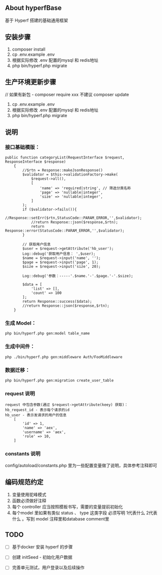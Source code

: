 ## About hyperfBase

基于 Hyperf 搭建的基础通用框架

## 安装步骤

1. composer install
2. cp .env.example .env
3. 根据实际修改 .env 配置的mysql 和 redis地址 
4. php bin/hyperf.php migrate

## 生产环境更新步骤

// 如果有新包 - composer require xxx 不建议 composer update
1. cp .env.example .env
2. 根据实际修改 .env 配置的mysql 和 redis地址 
3. php bin/hyperf.php migrate


## 说明

### 接口基础模版：
```
public function categoryList(RequestInterface $request, ResponseInterface $response)
    {
        //$rtn = Response::makeJsonResponse()
        $validator = $this->validationFactory->make(
            $request->all(),
            [
                'name' => 'required|string', // 筛选分类名称
                'page' => 'nullable|integer',
                'size' => 'nullable|integer',
            ]
        );
        if ($validator->fails()){
            //Response::setErr($rtn,StatusCode::PARAM_ERROR,'',$validator);
            //return Response::json($response,$rtn);
            return Response::error(StatusCode::PARAM_ERROR,'',$validator);
        }

        // 获取用户信息
        $user = $request->getAttribute('hb_user');
        Log::debug('获取用户信息： ',$user);
        $name = $request->input('name', '');
        $page = $request->input('page', 1);
        $size = $request->input('size', 20);

        Log::debug('参数：-----'.$name.'-'.$page.'-'.$size);

        $data = [
            'list' => [],
            'count' => 100
        ];
        return Response::success($data);
        //return Response::json($response,$rtn);
    }

```

### 生成 Model：
`php bin/hyperf.php gen:model table_name`

### 生成中间件：
`php ./bin/hyperf.php gen:middleware Auth/FooMiddleware`

### 数据迁移：
`php bin/hyperf.php gen:migration create_user_table`

### request 说明
```
request 中包含参数(通过 $request->getAttribute(keey) 获取)：
hb_request_id - 表示每个请求的id 
hb_user - 表示发请求的用户的信息 
    [
        'id' => 1,
        'name' => 'aex',
        'username' => 'aex',
        'role' => 10,
    ]
```
### constants 说明
config/autoload/constants.php 里为一些配置变量做了说明，具体参考注释即可

## 编码规范约定
1. 变量使用驼峰模式
2. 函数必须做好注释
3. 每个 controller 应当按照模板书写，需要的变量提前初始化
4. 每个model 里如果有类似 status 、 type 这类字段 必须写明 1代表什么 2代表什么 。写到 model 注释里和database comment里

## TODO 
-[ ] 基于docker 安装 hyperf 的步骤
-[ ] 创建 initSeed - 初始化用户数据
-[ ] 完善单元测试，用户登录以及后续操作

